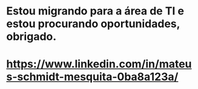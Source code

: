 # Estou migrando para a área de TI e estou procurando oportunidades, obrigado.

# https://www.linkedin.com/in/mateus-schmidt-mesquita-0ba8a123a/
